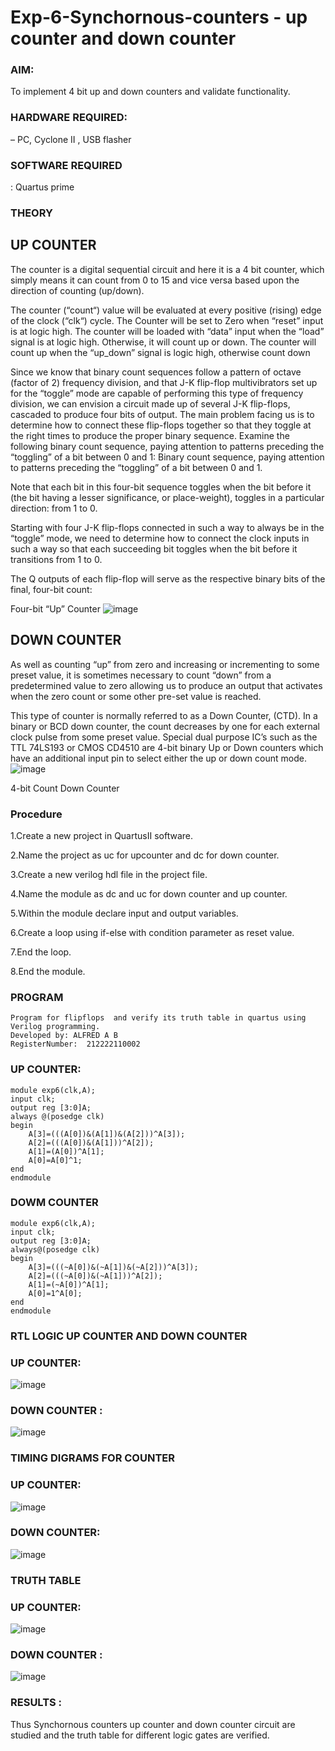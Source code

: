 # Exp-6-Synchornous-counters - up counter and down counter 
### AIM: 
To implement 4 bit up and down counters and validate  functionality.
### HARDWARE REQUIRED:
– PC, Cyclone II , USB flasher
### SOFTWARE REQUIRED
:   Quartus prime
### THEORY 

## UP COUNTER 
The counter is a digital sequential circuit and here it is a 4 bit counter, which simply means it can count from 0 to 15 and vice versa based upon the direction of counting (up/down). 

The counter (“count“) value will be evaluated at every positive (rising) edge of the clock (“clk“) cycle.
The Counter will be set to Zero when “reset” input is at logic high.
The counter will be loaded with “data” input when the “load” signal is at logic high. Otherwise, it will count up or down.
The counter will count up when the “up_down” signal is logic high, otherwise count down

Since we know that binary count sequences follow a pattern of octave (factor of 2) frequency division, and that J-K flip-flop multivibrators set up for the “toggle” mode are capable of performing this type of frequency division, we can envision a circuit made up of several J-K flip-flops, cascaded to produce four bits of output.
The main problem facing us is to determine how to connect these flip-flops together so that they toggle at the right times to produce the proper binary sequence.
Examine the following binary count sequence, paying attention to patterns preceding the “toggling” of a bit between 0 and 1:
Binary count sequence, paying attention to patterns preceding the “toggling” of a bit between 0 and 1.

Note that each bit in this four-bit sequence toggles when the bit before it (the bit having a lesser significance, or place-weight), toggles in a particular direction: from 1 to 0.



 
 

Starting with four J-K flip-flops connected in such a way to always be in the “toggle” mode, we need to determine how to connect the clock inputs in such a way so that each succeeding bit toggles when the bit before it transitions from 1 to 0.

The Q outputs of each flip-flop will serve as the respective binary bits of the final, four-bit count:

 
 

Four-bit “Up” Counter
![image](https://user-images.githubusercontent.com/36288975/169644758-b2f4339d-9532-40c5-af40-8f4f8c942e2c.png)



## DOWN COUNTER 

As well as counting “up” from zero and increasing or incrementing to some preset value, it is sometimes necessary to count “down” from a predetermined value to zero allowing us to produce an output that activates when the zero count or some other pre-set value is reached.

This type of counter is normally referred to as a Down Counter, (CTD). In a binary or BCD down counter, the count decreases by one for each external clock pulse from some preset value. Special dual purpose IC’s such as the TTL 74LS193 or CMOS CD4510 are 4-bit binary Up or Down counters which have an additional input pin to select either the up or down count mode.
![image](https://user-images.githubusercontent.com/36288975/169644844-1a14e123-7228-4ed8-81a9-eb937dff4ac8.png)


4-bit Count Down Counter
### Procedure
1.Create a new project in QuartusII software.

2.Name the project as uc for upcounter and dc for down counter.

3.Create a new verilog hdl file in the project file.

4.Name the module as dc and uc for down counter and up counter.

5.Within the module declare input and output variables.

6.Create a loop using if-else with condition parameter as reset value.

7.End the loop.

8.End the module.

### PROGRAM 
```
Program for flipflops  and verify its truth table in quartus using Verilog programming.
Developed by: ALFRED A B
RegisterNumber:  212222110002
```
### UP COUNTER:
```
module exp6(clk,A);
input clk;
output reg [3:0]A;
always @(posedge clk)
begin
	A[3]=(((A[0])&(A[1])&(A[2]))^A[3]);
	A[2]=(((A[0])&(A[1]))^A[2]);
	A[1]=(A[0])^A[1];
	A[0]=A[0]^1;
end
endmodule
```
### DOWM COUNTER
```
module exp6(clk,A);
input clk;
output reg [3:0]A;
always@(posedge clk)
begin
	A[3]=(((~A[0])&(~A[1])&(~A[2]))^A[3]);
	A[2]=(((~A[0])&(~A[1]))^A[2]);
	A[1]=(~A[0])^A[1];
	A[0]=1^A[0];
end
endmodule
```



### RTL LOGIC UP COUNTER AND DOWN COUNTER  
  ### UP COUNTER:
  ![image](https://github.com/Alfredsec/Exp-6-Synchornous-counters-/assets/120621608/3bb232e4-5e20-42e1-994c-127951a0fc4e)





### DOWN COUNTER :
![image](https://github.com/Alfredsec/Exp-6-Synchornous-counters-/assets/120621608/45a14c6c-57e6-479f-9287-91b0bed0485f)




### TIMING DIGRAMS FOR COUNTER  

### UP COUNTER:
![image](https://github.com/Alfredsec/Exp-6-Synchornous-counters-/assets/120621608/9e980005-dbe2-477b-a13a-9b581b1925ab)

### DOWN COUNTER:
![image](https://github.com/Alfredsec/Exp-6-Synchornous-counters-/assets/120621608/096f3659-8b53-41bb-ad92-2e7137f2832a)




### TRUTH TABLE 

### UP COUNTER:
![image](https://github.com/Alfredsec/Exp-6-Synchornous-counters-/assets/120621608/170bf688-4aad-4db9-91dd-691b173badf4)

### DOWN COUNTER :

![image](https://github.com/Alfredsec/Exp-6-Synchornous-counters-/assets/120621608/4b1c9fd3-35ba-4923-b517-da4fe2bb8755)





### RESULTS :
Thus Synchornous counters up counter and down counter circuit are studied and the truth table for different logic gates are verified.

